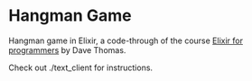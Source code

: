# Hangman Game
Hangman game in Elixir, a code-through of the course [Elixir for programmers](https://codestool.coding-gnome.com/courses/elixir-for-programmers) by Dave Thomas.

Check out ./text_client for instructions.
